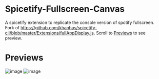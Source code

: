 # Spicetify-Fullscreen-Canvas
A spicetify extension to replicate the console version of spotify fullscreen. Fork of https://github.com/khanhas/spicetify-cli/blob/master/Extensions/fullAppDisplay.js. Scroll to [Previews](/#previews) to see preview.

# Previews
![image](https://user-images.githubusercontent.com/50198413/140684027-120ba67f-f100-4582-9b6d-91c3df1e2d25.png)
![image](https://user-images.githubusercontent.com/50198413/140684070-463f17bd-a6ef-46cd-870c-a29ce3a96591.png)
